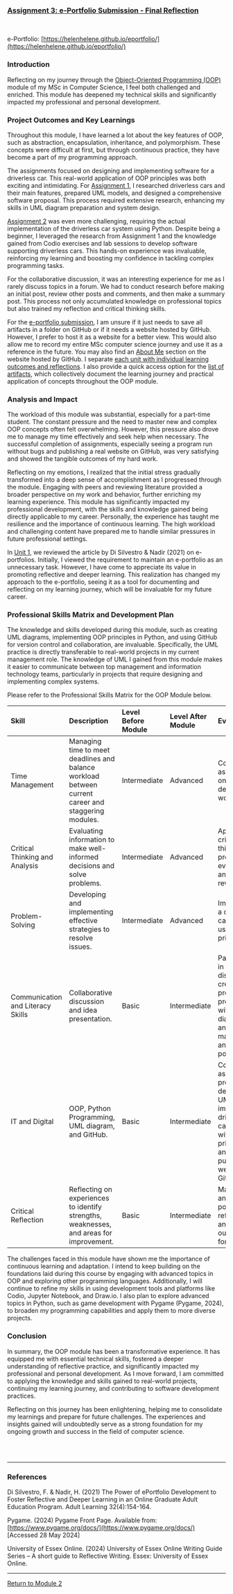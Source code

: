 
### [Assignment 3: e-Portfolio Submission - Final Reflection](https://helenhelene.github.io/eportfolio/pdf/Module02_Reflection.pdf)

<br>

e-Portfolio: [https://helenhelene.github.io/eportfolio/](https://helenhelene.github.io/eportfolio/)

### Introduction
Reflecting on my journey through the [Object-Oriented Programming (OOP)](OOP.md) module of my MSc in Computer Science, I feel both challenged and enriched. This module has deepened my technical skills and significantly impacted my professional and personal development.

### Project Outcomes and Key Learnings
Throughout this module, I have learned a lot about the key features of OOP, such as abstraction, encapsulation, inheritance, and polymorphism. These concepts were difficult at first, but through continuous practice, they have become a part of my programming approach.

The assignments focused on designing and implementing software for a driverless car. This real-world application of OOP principles was both exciting and intimidating. For [Assignment 1](OOP_Assignment1.md), I researched driverless cars and their main features, prepared UML models, and designed a comprehensive software proposal. This process required extensive research, enhancing my skills in UML diagram preparation and system design.

[Assignment 2](OOP_Assignment2.md) was even more challenging, requiring the actual implementation of the driverless car system using Python. Despite being a beginner, I leveraged the research from Assignment 1 and the knowledge gained from Codio exercises and lab sessions to develop software supporting driverless cars. This hands-on experience was invaluable, reinforcing my learning and boosting my confidence in tackling complex programming tasks.

For the collaborative discussion, it was an interesting experience for me as I rarely discuss topics in a forum. We had to conduct research before making an initial post, review other posts and comments, and then make a summary post. This process not only accumulated knowledge on professional topics but also trained my reflection and critical thinking skills.

For the [e-portfolio submission](https://helenhelene.github.io/eportfolio/), I am unsure if it just needs to save all artifacts in a folder on GitHub or if it needs a website hosted by GitHub. However, I prefer to host it as a website for a better view. This would also allow me to record my entire MSc computer science journey and use it as a reference in the future. You may also find an [About Me](https://helenhelene.github.io/eportfolio/Professional.html) section on the website hosted by GitHub. I separate [each unit with individual learning outcomes and reflections](OOP.md). I also provide a quick access option for the [list of artifacts](OOP_ArtefactsSummary.md), which collectively document the learning journey and practical application of concepts throughout the OOP module.

### Analysis and Impact
The workload of this module was substantial, especially for a part-time student. The constant pressure and the need to master new and complex OOP concepts often felt overwhelming. However, this pressure also drove me to manage my time effectively and seek help when necessary. The successful completion of assignments, especially seeing a program run without bugs and publishing a real website on GitHub, was very satisfying and showed the tangible outcomes of my hard work.

Reflecting on my emotions, I realized that the initial stress gradually transformed into a deep sense of accomplishment as I progressed through the module. Engaging with peers and reviewing literature provided a broader perspective on my work and behavior, further enriching my learning experience. This module has significantly impacted my professional development, with the skills and knowledge gained being directly applicable to my career. Personally, the experience has taught me resilience and the importance of continuous learning. The high workload and challenging content have prepared me to handle similar pressures in future professional settings.

In [Unit 1](OOP_Unit01.md), we reviewed the article by Di Silvestro & Nadir (2021) on e-portfolios. Initially, I viewed the requirement to maintain an e-portfolio as an unnecessary task. However, I have come to appreciate its value in promoting reflective and deeper learning. This realization has changed my approach to the e-portfolio, seeing it as a tool for documenting and reflecting on my learning journey, which will be invaluable for my future career.

### Professional Skills Matrix and Development Plan
The knowledge and skills developed during this module, such as creating UML diagrams, implementing OOP principles in Python, and using GitHub for version control and collaboration, are invaluable. Specifically, the UML practice is directly transferable to real-world projects in my current management role. The knowledge of UML I gained from this module makes it easier to communicate between top management and information technology teams, particularly in projects that require designing and implementing complex systems.

Please refer to the Professional Skills Matrix for the OOP Module below.

| **Skill** | **Description** | **Level Before Module** | **Level After Module**  | **Evidence** |
| :-------- | :-------------- | :---------------------- | :---------------------- | :----------- |
| Time Management | Managing time to meet deadlines and balance workload between current career and staggering modules. | Intermediate | Advanced | Completed assignments on time despite high workload. | 
| Critical Thinking and Analysis | Evaluating information to make well-informed decisions and solve problems. | Intermediate | Advanced | Applied critical thinking in project evaluations and literature reviews. |
| Problem-Solving | Developing and implementing effective strategies to resolve issues. | Intermediate | Advanced | Implemented a driverless car system using OOP principles. |
| Communication and Literacy Skills | Collaborative discussion and idea presentation. | Basic | Intermediate | Participated in discussions, created project proposals with UML diagrams, and maintained an e-portfolio. |
| IT and Digital | OOP, Python Programming, UML diagram, and GitHub. | Basic | Intermediate | Completed assignments, prepared detailed UML models, implemented driverless car software with OOP principles, and published a website on GitHub. |
| Critical Reflection | Reflecting on experiences to identify strengths, weaknesses, and areas for improvement. | Basic | Intermediate | Maintained an e-portfolio with reflections and learning outcomes for each unit. |

The challenges faced in this module have shown me the importance of continuous learning and adaptation. I intend to keep building on the foundations laid during this course by engaging with advanced topics in OOP and exploring other programming languages. Additionally, I will continue to refine my skills in using development tools and platforms like Codio, Jupyter Notebook, and Draw.io. I also plan to explore advanced topics in Python, such as game development with Pygame (Pygame, 2024), to broaden my programming capabilities and apply them to more diverse projects.

### Conclusion
In summary, the OOP module has been a transformative experience. It has equipped me with essential technical skills, fostered a deeper understanding of reflective practice, and significantly impacted my professional and personal development. As I move forward, I am committed to applying the knowledge and skills gained to real-world projects, continuing my learning journey, and contributing to software development practices.

Reflecting on this journey has been enlightening, helping me to consolidate my learnings and prepare for future challenges. The experiences and insights gained will undoubtedly serve as a strong foundation for my ongoing growth and success in the field of computer science.

<br><br>

---

### References
Di Silvestro, F. & Nadir, H. (2021) The Power of ePortfolio Development to Foster Reflective and Deeper Learning in an Online Graduate Adult Education Program. Adult Learning 32(4):154-164.

Pygame. (2024) Pygame Front Page. Available from: [https://www.pygame.org/docs/](https://www.pygame.org/docs/) [Accessed 28 May 2024]

University of Essex Online. (2024) University of Essex Online Writing Guide Series – A short guide to Reflective Writing. Essex: University of Essex Online.

---

[Return to Module 2](OOP.md)
